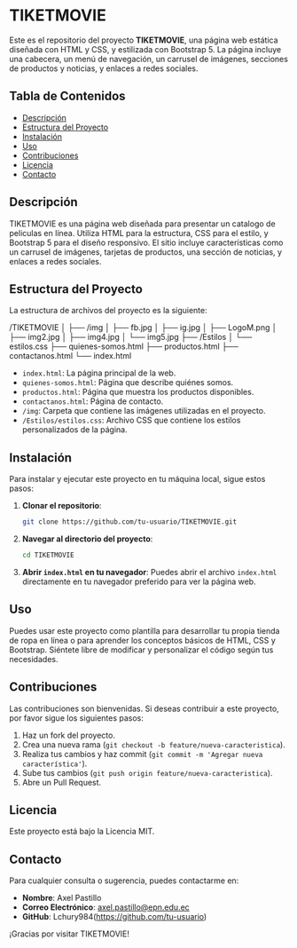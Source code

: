 # TIKETMOVIE

Este es el repositorio del proyecto **TIKETMOVIE**, una página web estática diseñada con HTML y CSS, y estilizada con Bootstrap 5. La página incluye una cabecera, un menú de navegación, un carrusel de imágenes, secciones de productos y noticias, y enlaces a redes sociales.

## Tabla de Contenidos

- [Descripción](#descripción)
- [Estructura del Proyecto](#estructura-del-proyecto)
- [Instalación](#instalación)
- [Uso](#uso)
- [Contribuciones](#contribuciones)
- [Licencia](#licencia)
- [Contacto](#contacto)

## Descripción

TIKETMOVIE es una página web diseñada para presentar un catalogo de peliculas en línea. Utiliza HTML para la estructura, CSS para el estilo, y Bootstrap 5 para el diseño responsivo. El sitio incluye características como un carrusel de imágenes, tarjetas de productos, una sección de noticias, y enlaces a redes sociales.

## Estructura del Proyecto

La estructura de archivos del proyecto es la siguiente:

/TIKETMOVIE
│
├── /img
│ ├── fb.jpg
│ ├── ig.jpg
│ ├── LogoM.png
│ ├── img2.jpg
│ ├── img4.jpg
│ └── img5.jpg
├── /Estilos
│ └── estilos.css
├── quienes-somos.html
├── productos.html
├── contactanos.html
└── index.html


- `index.html`: La página principal de la web.
- `quienes-somos.html`: Página que describe quiénes somos.
- `productos.html`: Página que muestra los productos disponibles.
- `contactanos.html`: Página de contacto.
- `/img`: Carpeta que contiene las imágenes utilizadas en el proyecto.
- `/Estilos/estilos.css`: Archivo CSS que contiene los estilos personalizados de la página.

## Instalación

Para instalar y ejecutar este proyecto en tu máquina local, sigue estos pasos:

1. **Clonar el repositorio**:
    ```bash
    git clone https://github.com/tu-usuario/TIKETMOVIE.git
    ```
2. **Navegar al directorio del proyecto**:
    ```bash
    cd TIKETMOVIE
    ```
3. **Abrir `index.html` en tu navegador**:
    Puedes abrir el archivo `index.html` directamente en tu navegador preferido para ver la página web.

## Uso

Puedes usar este proyecto como plantilla para desarrollar tu propia tienda de ropa en línea o para aprender los conceptos básicos de HTML, CSS y Bootstrap. Siéntete libre de modificar y personalizar el código según tus necesidades.

## Contribuciones

Las contribuciones son bienvenidas. Si deseas contribuir a este proyecto, por favor sigue los siguientes pasos:

1. Haz un fork del proyecto.
2. Crea una nueva rama (`git checkout -b feature/nueva-caracteristica`).
3. Realiza tus cambios y haz commit (`git commit -m 'Agregar nueva característica'`).
4. Sube tus cambios (`git push origin feature/nueva-caracteristica`).
5. Abre un Pull Request.

## Licencia

Este proyecto está bajo la Licencia MIT.

## Contacto

Para cualquier consulta o sugerencia, puedes contactarme en:

- **Nombre**: Axel Pastillo
- **Correo Electrónico**: axel.pastillo@epn.edu.ec
- **GitHub**: Lchury984(https://github.com/tu-usuario)

¡Gracias por visitar TIKETMOVIE!

